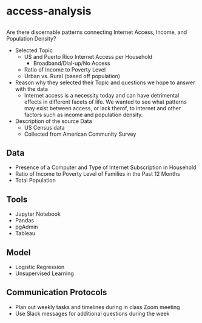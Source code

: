 # access-analysis

## 

Are there discernable patterns connecting Internet Access, Income, and Population Density?
- Selected Topic
  - US and Puerto Rico Internet Access per Household
    - Broadband/Dial-up/No Access
  - Ratio of Income to Poverty Level
  - Urban vs. Rural (based off population)
- Reason why they selected their Topic and questions we hope to answer with the data
  - Internet access is a necessity today and can have detrimental effects in different facets of life. We wanted to see what patterns may exist between access, or lack therof, to internet and other factors such as income and population density.
- Description of the source Data
  - US Census data
  - Collected from American Community Survey

## Data
- Presence of a Computer and Type of Internet Subscription in Household
- Ratio of Income to Poverty Level of Families in the Past 12 Months
- Total Population

## Tools
- Jupyter Notebook
- Pandas
- pgAdmin
- Tableau

## Model
- Logistic Regression
- Unsupervised Learning

## Communication Protocols
- Plan out weekly tasks and timelines during in class Zoom meeting
- Use Slack messages for additional questions during the week
